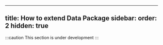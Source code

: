 <!--
SPDX-FileCopyrightText: 2024 FrictionlessData https://datapackage.org/

SPDX-License-Identifier: Unlicense
-->

---
title: How to extend Data Package
sidebar:
  order: 2
  hidden: true
---

:::caution
This section is under development
:::
